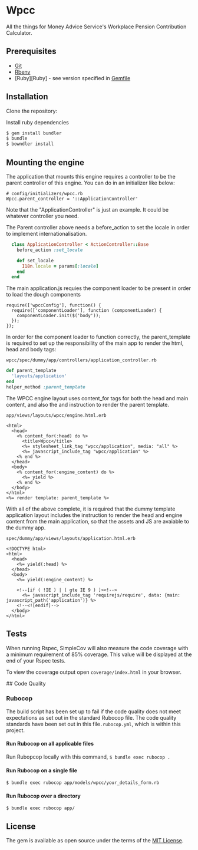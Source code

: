 # Wpcc

All the things for Money Advice Service's Workplace Pension Contribution Calculator.

## Prerequisites

* [Git](http://git-scm.com)
* [Rbenv](https://github.com/rbenv/rbenv)
* [Ruby][Ruby] - see version specified in [Gemfile](Gemfile)

## Installation

Clone the repository:

Install ruby dependencies
```sh
$ gem install bundler
$ bundle
$ bowndler install
```

## Mounting the engine

The application that mounts this engine requires a controller to be the parent
controller of this engine. You can do in an initializer like below:

```
# config/initializers/wpcc.rb
Wpcc.parent_controller = '::ApplicationController'
```

Note that the "ApplicationController" is just an example. It could be whatever
controller you need.

The Parent controller above needs a before_action to set the locale in order to
implement internationalisation.

```ruby
  class ApplicationController < ActionController::Base
    before_action :set_locale

    def set_locale
      I18n.locale = params[:locale]
    end
  end
```

The main application.js requies the component loader to be present in order to
load the dough components

```
require(['wpccConfig'], function() {
  require(['componentLoader'], function (componentLoader) {
    componentLoader.init($('body'));
  });
});
```

In order for the component loader to function correctly, the parent_template
is required to set up the responsibility of the main app to render the html,
head and body tags:

``wpcc/spec/dummy/app/controllers/application_controller.rb``
```ruby
def parent_template
  'layouts/application'
end
helper_method :parent_template
```

The WPCC engine layout uses content_for tags for both the head
and main content, and also the and instruction to render the parent template.

``app/views/layouts/wpcc/engine.html.erb``

```
<html>
  <head>
    <% content_for(:head) do %>
      <title>Wpcc</title>
      <%= stylesheet_link_tag "wpcc/application", media: "all" %>
      <%= javascript_include_tag "wpcc/application" %>
    <% end %>
  </head>
  <body>
    <% content_for(:engine_content) do %>
      <%= yield %>
    <% end %>
  </body>
</html>
<%= render template: parent_template %>
```

With all of the above complete, it is required that the dummy template application
layout includes the instruction to render the head and engine content from the
main application, so that the assets and JS are avaiable to the dummy app.

``
spec/dummy/app/views/layouts/application.html.erb
``
```
<!DOCTYPE html>
<html>
  <head>
    <%= yield(:head) %>
  </head>
  <body>
    <%= yield(:engine_content) %>

    <!--[if ( !IE ) | ( gte IE 9 ) ]><!-->
      <%= javascript_include_tag 'requirejs/require', data: {main: javascript_path('application')} %>
    <!--<![endif]-->
  </body>
</html>
```

## Tests
When running Rspec, SimpleCov will also measure the code coverage with a minimum requirement of 85% coverage.
This value will be displayed at the end of your Rspec tests.

To view the coverage output open `coverage/index.html` in your browser.

## Code Quality
### Rubocop
The build script has been set up to fail if the code quality does not meet expectations as set out in the standard Rubocop file. The code quality standards have been set out in this file`.rubocop.yml`, which is within this project.

#### Run Rubocop on all applicable files
Run Rubopcop locally with this command, `$ bundle exec rubocop .`

#### Run Rubocop on a single file
`$ bundle exec rubocop app/models/wpcc/your_details_form.rb`

#### Run Rubocop over a directory
`$ bundle exec rubocop app/`

## License

The gem is available as open source under the terms of the [MIT License](http://opensource.org/licenses/MIT).
